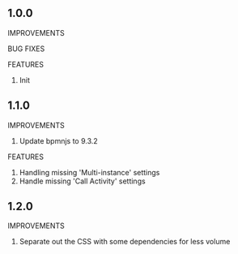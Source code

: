 ## 1.0.0

IMPROVEMENTS

BUG FIXES

FEATURES
1. Init


## 1.1.0

IMPROVEMENTS
1. Update bpmnjs to 9.3.2

FEATURES
1. Handling missing 'Multi-instance' settings
2. Handle missing 'Call Activity' settings


## 1.2.0

IMPROVEMENTS
1. Separate out the CSS with some dependencies for less volume